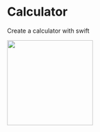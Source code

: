 # Calculator
Create a calculator with swift

<p>
<img src="https://github.com/jingni1115/Calculator/assets/105254025/9b73f8dd-4cb3-4388-8f4a-b06390842ac2", width="200">
</p>

